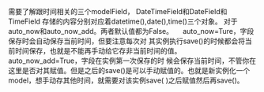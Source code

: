 需要了解跟时间相关的三个modelField， DateTimeField和DateField和TimeField
存储的内容分别对应着datetime(),date(),time()三个对象。
对于auto_now和auto_now_add。两者默认值都为False。     auto_now=Ture，字段保存时会自动保存当前时间，但要注意每次对
其实例执行save()的时候都会将当前时间保存，也就是不能再手动给它存非当前时间的值。     auto_now_add=True，字段在实例第一次保存的时
候会保存当前时间，不管你在这里是否对其赋值。但是之后的save()是可以手动赋值的。也就是新实例化一个model，想手动存其他时间，就需要对该实例save(
)之后赋值然后再save()。

